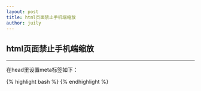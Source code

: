 ```yaml
---
layout: post
title: html页面禁止手机端缩放
author: juily
---
```

## html页面禁止手机端缩放
-----



在head里设置meta标签如下：

{% highlight bash %}
<meta name="" content="width=device-width, initial-scale=1, user-scalable=no" />
{% endhighlight %}
